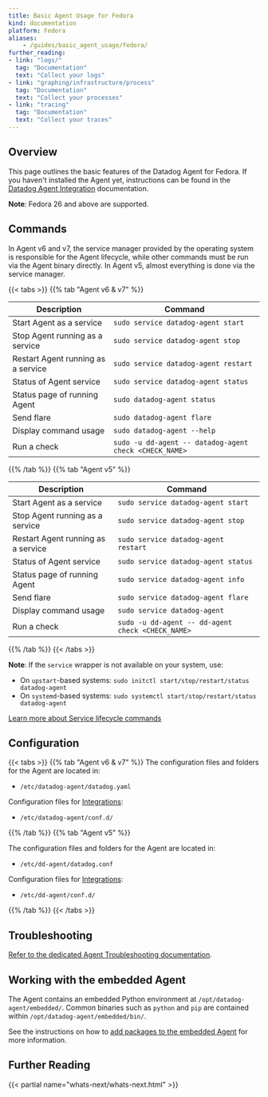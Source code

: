 ```yaml
---
title: Basic Agent Usage for Fedora
kind: documentation
platform: Fedora
aliases:
    - /guides/basic_agent_usage/fedora/
further_reading:
- link: "logs/"
  tag: "Documentation"
  text: "Collect your logs"
- link: "graphing/infrastructure/process"
  tag: "Documentation"
  text: "Collect your processes"
- link: "tracing"
  tag: "Documentation"
  text: "Collect your traces"
---
```


## Overview

This page outlines the basic features of the Datadog Agent for Fedora. If you haven't installed the Agent yet, instructions can be found in the [Datadog Agent Integration][1] documentation.

**Note**: Fedora 26 and above are supported.

## Commands

In Agent v6 and v7, the service manager provided by the operating system is responsible for the Agent lifecycle, while other commands must be run via the Agent binary directly. In Agent v5, almost everything is done via the service manager.

{{< tabs >}}
{{% tab "Agent v6 & v7" %}}

| Description                        | Command                                                |
|------------------------------------|--------------------------------------------------------|
| Start Agent as a service           | `sudo service datadog-agent start`                     |
| Stop Agent running as a service    | `sudo service datadog-agent stop`                      |
| Restart Agent running as a service | `sudo service datadog-agent restart`                   |
| Status of Agent service            | `sudo service datadog-agent status`                    |
| Status page of running Agent       | `sudo datadog-agent status`                            |
| Send flare                         | `sudo datadog-agent flare`                             |
| Display command usage              | `sudo datadog-agent --help`                            |
| Run a check                        | `sudo -u dd-agent -- datadog-agent check <CHECK_NAME>` |

{{% /tab %}}
{{% tab "Agent v5" %}}

| Description                        | Command                                           |
|------------------------------------|---------------------------------------------------|
| Start Agent as a service           | `sudo service datadog-agent start`                |
| Stop Agent running as a service    | `sudo service datadog-agent stop`                 |
| Restart Agent running as a service | `sudo service datadog-agent restart`              |
| Status of Agent service            | `sudo service datadog-agent status`               |
| Status page of running Agent       | `sudo service datadog-agent info`                 |
| Send flare                         | `sudo service datadog-agent flare`                |
| Display command usage              | `sudo service datadog-agent`                      |
| Run a check                        | `sudo -u dd-agent -- dd-agent check <CHECK_NAME>` |

{{% /tab %}}
{{< /tabs >}}

**Note**: If the `service` wrapper is not available on your system, use:

* On `upstart`-based systems: `sudo initctl start/stop/restart/status datadog-agent`
* On `systemd`-based systems: `sudo systemctl start/stop/restart/status datadog-agent`

[Learn more about Service lifecycle commands][2]

## Configuration

{{< tabs >}}
{{% tab "Agent v6 & v7" %}}
The configuration files and folders for the Agent are located in:

* `/etc/datadog-agent/datadog.yaml`

Configuration files for [Integrations][1]:

* `/etc/datadog-agent/conf.d/`

[1]: /integrations
{{% /tab %}}
{{% tab "Agent v5" %}}

The configuration files and folders for the Agent are located in:

* `/etc/dd-agent/datadog.conf`

Configuration files for [Integrations][1]:

* `/etc/dd-agent/conf.d/`

[1]: /integrations
{{% /tab %}}
{{< /tabs >}}

## Troubleshooting

[Refer to the dedicated Agent Troubleshooting documentation][3].

## Working with the embedded Agent

The Agent contains an embedded Python environment at `/opt/datadog-agent/embedded/`. Common binaries such as `python` and `pip` are contained within `/opt/datadog-agent/embedded/bin/`.

See the instructions on how to [add packages to the embedded Agent][4] for more information.

## Further Reading

{{< partial name="whats-next/whats-next.html" >}}

[1]: https://app.datadoghq.com/account/settings#agent/fedora
[2]: /agent/faq/agent-v6-changes/?tab=linux#service-lifecycle-commands
[3]: /agent/troubleshooting
[4]: /developers/guide/custom-python-package
